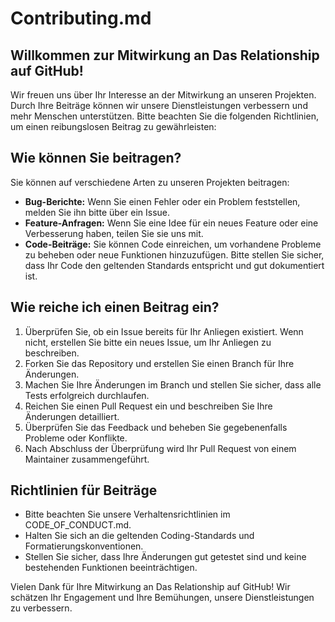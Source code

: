# Contributing.md

## Willkommen zur Mitwirkung an Das Relationship auf GitHub!

Wir freuen uns über Ihr Interesse an der Mitwirkung an unseren Projekten. Durch Ihre Beiträge können wir unsere Dienstleistungen verbessern und mehr Menschen unterstützen. Bitte beachten Sie die folgenden Richtlinien, um einen reibungslosen Beitrag zu gewährleisten:

## Wie können Sie beitragen?

Sie können auf verschiedene Arten zu unseren Projekten beitragen:

- **Bug-Berichte:** Wenn Sie einen Fehler oder ein Problem feststellen, melden Sie ihn bitte über ein Issue.
- **Feature-Anfragen:** Wenn Sie eine Idee für ein neues Feature oder eine Verbesserung haben, teilen Sie sie uns mit.
- **Code-Beiträge:** Sie können Code einreichen, um vorhandene Probleme zu beheben oder neue Funktionen hinzuzufügen. Bitte stellen Sie sicher, dass Ihr Code den geltenden Standards entspricht und gut dokumentiert ist.

## Wie reiche ich einen Beitrag ein?

1. Überprüfen Sie, ob ein Issue bereits für Ihr Anliegen existiert. Wenn nicht, erstellen Sie bitte ein neues Issue, um Ihr Anliegen zu beschreiben.
2. Forken Sie das Repository und erstellen Sie einen Branch für Ihre Änderungen.
3. Machen Sie Ihre Änderungen im Branch und stellen Sie sicher, dass alle Tests erfolgreich durchlaufen.
4. Reichen Sie einen Pull Request ein und beschreiben Sie Ihre Änderungen detailliert.
5. Überprüfen Sie das Feedback und beheben Sie gegebenenfalls Probleme oder Konflikte.
6. Nach Abschluss der Überprüfung wird Ihr Pull Request von einem Maintainer zusammengeführt.

## Richtlinien für Beiträge

- Bitte beachten Sie unsere Verhaltensrichtlinien im CODE_OF_CONDUCT.md.
- Halten Sie sich an die geltenden Coding-Standards und Formatierungskonventionen.
- Stellen Sie sicher, dass Ihre Änderungen gut getestet sind und keine bestehenden Funktionen beeinträchtigen.

Vielen Dank für Ihre Mitwirkung an Das Relationship auf GitHub! Wir schätzen Ihr Engagement und Ihre Bemühungen, unsere Dienstleistungen zu verbessern.

